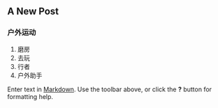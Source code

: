 ## A New Post

### 户外运动
 1. 磨房
 2. 去玩
 3. 行者
 4. 户外助手

Enter text in [Markdown](http://daringfireball.net/projects/markdown/). Use the toolbar above, or click the **?** button for formatting help.
